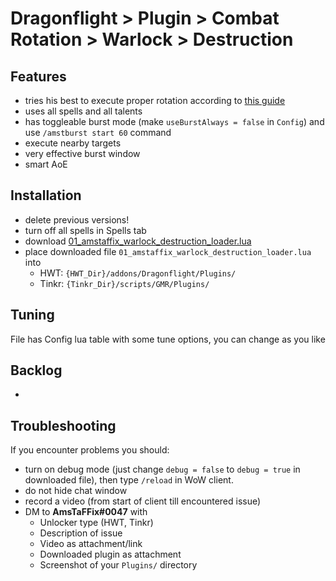 # Dragonflight > Plugin > Combat Rotation > Warlock > Destruction

## Features
- tries his best to execute proper rotation according to [this guide](https://www.wowhead.com/guide/classes/warlock/destruction/rotation-cooldowns-pve-dps)
- uses all spells and all talents
- has toggleable burst mode (make `useBurstAlways = false` in `Config`) and use `/amstburst start 60` command
- execute nearby targets
- very effective burst window
- smart AoE

## Installation
- delete previous versions!
- turn off all spells in Spells tab
- download [01_amstaffix_warlock_destruction_loader.lua](https://raw.githubusercontent.com/Dream-Weaver-GMR-Profiles-Plugins/public/master/plugins/retail/combat_rotation/warlock/destruction/v1/01_amstaffix_warlock_destruction_loader.lua)
- place downloaded file `01_amstaffix_warlock_destruction_loader.lua` into
    - HWT: `{HWT_Dir}/addons/Dragonflight/Plugins/`
    - Tinkr: `{Tinkr_Dir}/scripts/GMR/Plugins/`

## Tuning
File has Config lua table with some tune options, you can change as you like

## Backlog
- 

## Troubleshooting
If you encounter problems you should:
- turn on debug mode (just change `debug = false` to `debug = true` in downloaded file), then type `/reload` in WoW client.
- do not hide chat window
- record a video (from start of client till encountered issue)
- DM to **AmsTaFFix#0047** with
    - Unlocker type (HWT, Tinkr)
    - Description of issue
    - Video as attachment/link
    - Downloaded plugin as attachment
    - Screenshot of your `Plugins/` directory

